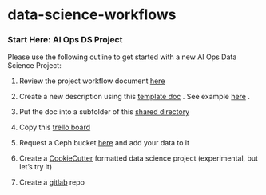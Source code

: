 # data-science-workflows

### Start Here: AI Ops DS Project


Please use the following outline to get started with a new AI Ops Data Science Project:


1. Review the project workflow document  [here](https://docs.google.com/document/d/1LqVXQbd81IdPfoXw2B0iCcnb-ygCVvdy_8vejY08zZ4/edit) 

2. Create a new description using this  [template doc](https://docs.google.com/document/d/1CIFlKiVbNX3CKC-tD7kVDkP1S8eDfDEibdLM6jgIj2g/edit) . See example  [here](https://docs.google.com/document/d/1prfyxHAQq60IU_K_f-eTNVCB6FKV2q00YAbmY-jI_HE/edit) .

3. Put the doc into a subfolder of this  [shared directory](https://drive.google.com/drive/folders/17nhASQZUbGISFQswUb-ft3V1dxbD7dtX) 

4. Copy this  [trello board](https://trello.com/b/lp1G9yLk/ai-ops-ds-project-template) 

5. Request a Ceph bucket  [here](https://help.datahub.redhat.com/docs/onboarding-to-ceph-s3)  and  add your data to it

6. Create a  [CookieCutter](https://drivendata.github.io/cookiecutter-data-science/#cookiecutter-data-science)  formatted data science project (experimental, but let’s try it) 

7. Create a  [gitlab](https://gitlab.cee.redhat.com/)  repo

